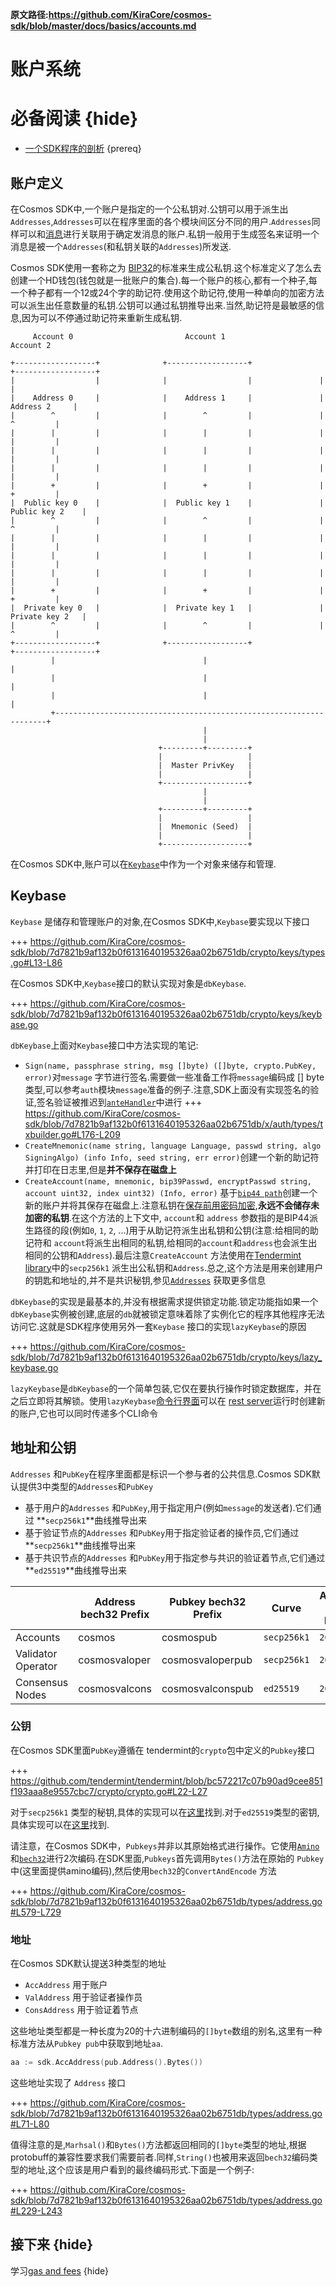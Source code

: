 **原文路径:https://github.com/KiraCore/cosmos-sdk/blob/master/docs/basics/accounts.md**
       
# 账户系统

# 必备阅读 {hide}

- [一个SDK程序的剖析](./app-anatomy.md) {prereq}

## 账户定义

在Cosmos SDK中,一个账户是指定的一个公私钥对.公钥可以用于派生出`Addresses`,`Addresses`可以在程序里面的各个模块间区分不同的用户.`Addresses`同样可以和[消息](../building-modules/messages-and-queries.md#messages)进行关联用于确定发消息的账户.私钥一般用于生成签名来证明一个消息是被一个`Addresses`(和私钥关联的`Addresses`)所发送.

Cosmos SDK使用一套称之为 [BIP32](https://github.com/bitcoin/bips/blob/master/bip-0032.mediawiki)的标准来生成公私钥.这个标准定义了怎么去创建一个HD钱包(钱包就是一批账户的集合).每一个账户的核心,都有一个种子,每一个种子都有一个12或24个字的助记符.使用这个助记符,使用一种单向的加密方法可以派生出任意数量的私钥.公钥可以通过私钥推导出来.当然,助记符是最敏感的信息,因为可以不停通过助记符来重新生成私钥.

```
     Account 0                         Account 1                         Account 2

+------------------+              +------------------+               +------------------+
|                  |              |                  |               |                  |
|    Address 0     |              |    Address 1     |               |    Address 2     |
|        ^         |              |        ^         |               |        ^         |
|        |         |              |        |         |               |        |         |
|        |         |              |        |         |               |        |         |
|        |         |              |        |         |               |        |         |
|        +         |              |        +         |               |        +         |
|  Public key 0    |              |  Public key 1    |               |  Public key 2    |
|        ^         |              |        ^         |               |        ^         |
|        |         |              |        |         |               |        |         |
|        |         |              |        |         |               |        |         |
|        |         |              |        |         |               |        |         |
|        +         |              |        +         |               |        +         |
|  Private key 0   |              |  Private key 1   |               |  Private key 2   |
|        ^         |              |        ^         |               |        ^         |
+------------------+              +------------------+               +------------------+
         |                                 |                                  |
         |                                 |                                  |
         |                                 |                                  |
         +--------------------------------------------------------------------+
                                           |
                                           |
                                 +---------+---------+
                                 |                   |
                                 |  Master PrivKey   |
                                 |                   |
                                 +-------------------+
                                           |
                                           |
                                 +---------+---------+
                                 |                   |
                                 |  Mnemonic (Seed)  |
                                 |                   |
                                 +-------------------+
```

在Cosmos SDK中,账户可以在[`Keybase`](#keybase)中作为一个对象来储存和管理.

## Keybase

`Keybase` 是储存和管理账户的对象,在Cosmos SDK中,`Keybase`要实现以下接口

+++ https://github.com/KiraCore/cosmos-sdk/blob/7d7821b9af132b0f6131640195326aa02b6751db/crypto/keys/types.go#L13-L86

在Cosmos SDK中,`Keybase`接口的默认实现对象是`dbKeybase`.

+++ https://github.com/KiraCore/cosmos-sdk/blob/7d7821b9af132b0f6131640195326aa02b6751db/crypto/keys/keybase.go

`dbKeybase`上面对`Keybase`接口中方法实现的笔记:

- `Sign(name, passphrase string, msg []byte) ([]byte, crypto.PubKey, error)`对`message` 字节进行签名.需要做一些准备工作将`message`编码成  [] byte类型,可以参考`auth`模块`message`准备的例子.注意,SDK上面没有实现签名的验证,签名验证被推迟到[`anteHandler`](#antehandler)中进行
+++ https://github.com/KiraCore/cosmos-sdk/blob/7d7821b9af132b0f6131640195326aa02b6751db/x/auth/types/txbuilder.go#L176-L209
- `CreateMnemonic(name string, language Language, passwd string, algo SigningAlgo) (info Info, seed string, err error)`创建一个新的助记符并打印在日志里,但是**并不保存在磁盘上**
- `CreateAccount(name, mnemonic, bip39Passwd, encryptPasswd string, account uint32, index uint32) (Info, error)` 基于[`bip44 path`](https://github.com/bitcoin/bips/blob/master/bip-0044.mediawiki)创建一个新的账户并将其保存在磁盘上.注意私钥在[保存前用密码加密](https://github.com/KiraCore/cosmos-sdk/blob/7d7821b9af132b0f6131640195326aa02b6751db/crypto/keys/mintkey/mintkey.go),**永远不会储存未加密的私钥**.在这个方法的上下文中, `account`和 `address` 参数指的是BIP44派生路径的段(例如`0`, `1`, `2`, ...)用于从助记符派生出私钥和公钥(注意:给相同的助记符和 `account`将派生出相同的私钥,给相同的`account`和`address`也会派生出相同的公钥和`Address`).最后注意`CreateAccount` 方法使用在[Tendermint library](https://github.com/tendermint/tendermint/tree/bc572217c07b90ad9cee851f193aaa8e9557cbc7/crypto/secp256k1)中的`secp256k1` 派生出公私钥和`Address`.总之,这个方法是用来创建用户的钥匙和地址的,并不是共识秘钥,参见[`Addresses`](#addresses) 获取更多信息

`dbKeybase`的实现是最基本的,并没有根据需求提供锁定功能.锁定功能指如果一个`dbKeybase`实例被创建,底层的`db`就被锁定意味着除了实例化它的程序其他程序无法访问它.这就是SDK程序使用另外一套`Keybase` 接口的实现`lazyKeybase`的原因

+++ https://github.com/KiraCore/cosmos-sdk/blob/7d7821b9af132b0f6131640195326aa02b6751db/crypto/keys/lazy_keybase.go

`lazyKeybase`是`dbKeybase`的一个简单包装,它仅在要执行操作时锁定数据库，并在之后立即将其解锁。使用`lazyKeybase`[命令行界面](../interfaces/cli.md)可以在 [rest server](../interfaces/rest.md)运行时创建新的账户,它也可以同时传递多个CLI命令

## 地址和公钥

`Addresses` 和`PubKey`在程序里面都是标识一个参与者的公共信息.Cosmos SDK默认提供3中类型的`Addresses`和`PubKey`

- 基于用户的`Addresses` 和`PubKey`,用于指定用户(例如`message`的发送者).它们通过 **`secp256k1`**曲线推导出来
- 基于验证节点的`Addresses` 和`PubKey`用于指定验证者的操作员,它们通过 **`secp256k1`**曲线推导出来
- 基于共识节点的`Addresses` 和`PubKey`用于指定参与共识的验证着节点,它们通过 **`ed25519`**曲线推导出来

|                    | Address bech32 Prefix | Pubkey bech32 Prefix | Curve       | Address byte length | Pubkey byte length |
|--------------------|-----------------------|----------------------|-------------|---------------------|--------------------|
| Accounts           | cosmos                | cosmospub            | `secp256k1` | `20`                | `33`               |
| Validator Operator | cosmosvaloper         | cosmosvaloperpub     | `secp256k1` | `20`                | `33`               |
| Consensus Nodes    | cosmosvalcons         | cosmosvalconspub     | `ed25519`   | `20`                | `32`               | 

### 公钥

在Cosmos SDK里面`PubKey`遵循在 tendermint的`crypto`包中定义的`Pubkey`接口

+++ https://github.com/tendermint/tendermint/blob/bc572217c07b90ad9cee851f193aaa8e9557cbc7/crypto/crypto.go#L22-L27

对于`secp256k1` 类型的秘钥,具体的实现可以在[这里](https://github.com/tendermint/tendermint/blob/bc572217c07b90ad9cee851f193aaa8e9557cbc7/crypto/secp256k1/secp256k1.go#L140)找到.对于`ed25519`类型的密钥,具体实现可以在[这里](https://github.com/tendermint/tendermint/blob/bc572217c07b90ad9cee851f193aaa8e9557cbc7/crypto/ed25519/ed25519.go#L135)找到.

请注意，在Cosmos SDK中，`Pubkeys`并非以其原始格式进行操作。它使用[`Amino`](../core/encoding.md#amino)和[`bech32`](https://en.bitcoin.it/wiki/Bech32)进行2次编码.在SDK里面,`Pubkeys`首先调用`Bytes()`方法在原始的 `Pubkey`中(这里面提供amino编码),然后使用`bech32`的`ConvertAndEncode` 方法

+++ https://github.com/KiraCore/cosmos-sdk/blob/7d7821b9af132b0f6131640195326aa02b6751db/types/address.go#L579-L729

### 地址

在Cosmos SDK默认提送3种类型的地址

- `AccAddress` 用于账户
- `ValAddress` 用于验证者操作员
- `ConsAddress` 用于验证着节点

这些地址类型都是一种长度为20的十六进制编码的`[]byte`数组的别名,这里有一种标准方法从`Pubkey pub`中获取到地址`aa`.

```go
aa := sdk.AccAddress(pub.Address().Bytes())
```

这些地址实现了 `Address` 接口

+++ https://github.com/KiraCore/cosmos-sdk/blob/7d7821b9af132b0f6131640195326aa02b6751db/types/address.go#L71-L80

值得注意的是,`Marhsal()`和`Bytes()`方法都返回相同的`[]byte`类型的地址,根据protobuff的兼容性要求我们需要前者.同样,`String()`也被用来返回`bech32`编码类型的地址,这个应该是用户看到的最终编码形式.下面是一个例子:

+++ https://github.com/KiraCore/cosmos-sdk/blob/7d7821b9af132b0f6131640195326aa02b6751db/types/address.go#L229-L243

## 接下来 {hide}

学习[gas and fees](./gas-fees.md) {hide}